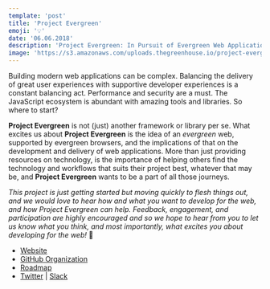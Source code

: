 ```yaml
---
template: 'post'
title: 'Project Evergreen'
emoji: '💡'
date: '06.06.2018'
description: 'Project Evergreen: In Pursuit of Evergreen Web Applications'
image: 'https://s3.amazonaws.com/uploads.thegreenhouse.io/project-evergreen/logo-small.png'
---
```


Building modern web applications can be complex.  Balancing the delivery of great user experiences with supportive developer experiences is a constant balancing act.  Performance and security are a must. The JavaScript ecosystem is abundant with amazing tools and libraries.  So where to start?

**Project Evergreen** is not (just) another framework or library per se.  What excites us about **Project Evergreen** is the idea of an _evergreen_ web, supported by evergreen browsers, and the implications of that on the development and delivery of web applications.  More than just providing resources on technology, is the importance of helping others find the technology and workflows that suits their project best, whatever that may be, and **Project Evergreen** wants to be a part  of all those journeys.

_This project is just getting started but moving quickly to flesh things out, and we would love to hear _how_ and _what_ you want to develop for the web, and how Project Evergreen can help.  Feedback, engagement, and participation are highly encouraged and so we hope to hear from you to let us know what you think, and most importantly, what excites you about developing for the web!_  👋

- <a target="_blank" rel="noopener" href="https://projectevergreen.github.io/" onclick="getOutboundLink('https://projectevergreen.github.io/');">Website</a>
-  <a target="_blank" rel="noopener"  href="https://github.com/ProjectEvergreen" onclick="getOutboundLink('https://github.com/ProjectEvergreen');">GitHub Organization</a>
- <a target="_blank" rel="noopener"  href="https://github.com/ProjectEvergreen/project-evergreen/milestones" onclick="getOutboundLink('https://github.com/ProjectEvergreen/project-evergreen/milestones');">Roadmap</a>
- <a target="_blank" rel="noopener"  href="https://twitter.com/PrjEvergreen" onclick="getOutboundLink('https://twitter.com/PrjEvergreen');">Twitter</a><span> | </span><a target="_blank" rel="noopener" href="https://join.slack.com/t/thegreenhouseio/shared_invite/enQtMzcyMzE2Mjk1MjgwLTFkNzY2NDQwOTg0MjRiYmY1ZDYyOGE1YzM0ZmQwNTgxZWI0NWU0YmYxZDhkNDQ3Y2Q3ODhjZTdiMTEwNzY5MTk" onclick="getOutboundLink('https://join.slack.com/t/thegreenhouseio/shared_invite/enQtMzcyMzE2Mjk1MjgwLTFkNzY2NDQwOTg0MjRiYmY1ZDYyOGE1YzM0ZmQwNTgxZWI0NWU0YmYxZDhkNDQ3Y2Q3ODhjZTdiMTEwNzY5MTk');">Slack</a>